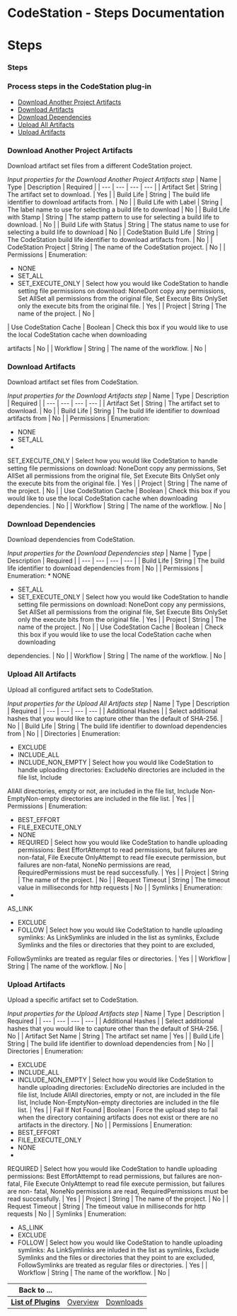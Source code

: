 
CodeStation - Steps Documentation
=================================

# Steps




### Steps




 



### Process steps in the CodeStation plug-in


* [Download Another Project 
Artifacts](#download_another_project_artifacts)
* [Download Artifacts](#download_artifacts)
* [Download 
Dependencies](#download_dependencies)
* [Upload All Artifacts](#upload_all_artifacts)
* [Upload 
Artifacts](#upload_artifacts)




### Download Another Project Artifacts


Download artifact set files from a different 
CodeStation project.




*Input properties for the Download Another Project Artifacts step*  | Name | Type | Description
 | Required |
| --- | --- | --- | --- |
| Artifact Set | String | The artifact set to download. | Yes |
| Build Life | 
String | The build life identifier to download artifacts from. | No |
| Build Life with Label | String | The label name 
to use for selecting a build life to download | No |
| Build Life with Stamp | String | The stamp pattern to use for 
selecting a build life to download. | No |
| Build Life with Status | String | The status name to use for selecting a 
build life to download | No |
| CodeStation Build Life | String | The CodeStation build life identifier to download 
artifacts from. | No |
| CodeStation Project | String | The name of the CodeStation project. | No |
| Permissions | 
Enumeration:
* NONE
* SET\_ALL
* SET\_EXECUTE\_ONLY
 | Select how you would like CodeStation to handle setting file 
permissions on download:
NoneDont copy any permissions, Set AllSet all permissions
from the original file, Set Execute 
Bits OnlySet only the
execute bits from the original file. | Yes |
| Project | String | The name of the project. | No |

| Use CodeStation Cache | Boolean | Check this box if you would like to use the local CodeStation cache when downloading

artifacts | No |
| Workflow | String | The name of the workflow. | No |


### Download Artifacts


Download artifact 
set files from CodeStation.




*Input properties for the Download Artifacts step*  | Name | Type | Description | 
Required |
| --- | --- | --- | --- |
| Artifact Set | String | The artifact set to download. | No |
| Build Life | 
String | The build life identifier to download artifacts from | No |
| Permissions | Enumeration:
* NONE
* SET\_ALL
* 
SET\_EXECUTE\_ONLY
 | Select how you would like CodeStation to handle setting file permissions on download:
NoneDont 
copy any permissions, Set AllSet all permissions
from the original file, Set Execute Bits OnlySet only the
execute bits 
from the original file. | Yes |
| Project | String | The name of the project. | No |
| Use CodeStation Cache | Boolean |
 Check this box if you would like to use the local CodeStation cache when downloading
dependencies. | No |
| Workflow | 
String | The name of the workflow. | No |


### Download Dependencies


Download dependencies from CodeStation.





*Input properties for the Download Dependencies step*  | Name | Type | Description | Required |
| --- | --- | --- | --- 
|
| Build Life | String | The build life identifier to download dependencies from | No |
| Permissions | Enumeration:
* 
NONE
* SET\_ALL
* SET\_EXECUTE\_ONLY
 | Select how you would like CodeStation to handle setting file permissions on 
download:
NoneDont copy any permissions, Set AllSet all permissions
from the original file, Set Execute Bits OnlySet 
only the
execute bits from the original file. | Yes |
| Project | String | The name of the project. | No |
| Use 
CodeStation Cache | Boolean | Check this box if you would like to use the local CodeStation cache when downloading

dependencies. | No |
| Workflow | String | The name of the workflow. | No |


### Upload All Artifacts


Upload all 
configured artifact sets to CodeStation.




*Input properties for the Upload All Artifacts step*  | Name | Type | 
Description | Required |
| --- | --- | --- | --- |
| Additional Hashes |  | Select additional hashes that you would like
 to capture other than the default of
SHA-256. | No |
| Build Life | String | The build life identifier to download 
dependencies from | No |
| Directories | Enumeration:
* EXCLUDE
* INCLUDE\_ALL
* INCLUDE\_NON\_EMPTY
 | Select how you 
would like CodeStation to handle uploading directories:
ExcludeNo directories are included in the file list, Include

AllAll directories, empty or not, are included in the file list,
Include Non-EmptyNon-empty directories are included in 
the file list. | Yes |
| Permissions | Enumeration:
* BEST\_EFFORT
* FILE\_EXECUTE\_ONLY
* NONE
* REQUIRED
 | Select how
 you would like CodeStation to handle uploading permissions:
Best EffortAttempt to read permissions, but failures are 
non-fatal,
File Execute OnlyAttempt to read file execute permission, but failures are non-fatal,
NoneNo permissions are 
read, RequiredPermissions must be
read successfully. | Yes |
| Project | String | The name of the project. | No |
| 
Request Timeout | String | The timeout value in milliseconds for http requests | No |
| Symlinks | Enumeration:
* 
AS\_LINK
* EXCLUDE
* FOLLOW
 | Select how you would like CodeStation to handle uploading symlinks:
As LinkSymlinks are 
inluded in the list as symlinks, Exclude
 Symlinks and the files or directories that they point to are excluded,

FollowSymlinks are treated as regular files or directories. | Yes |
| Workflow | String | The name of the workflow. | No
 |


### Upload Artifacts


Upload a specific artifact set to CodeStation.




*Input properties for the Upload 
Artifacts step*  | Name | Type | Description | Required |
| --- | --- | --- | --- |
| Additional Hashes |  | Select 
additional hashes that you would like to capture other than the default of
SHA-256. | No |
| Artifact Set Name | String 
| The artifact set name | Yes |
| Build Life | String | The build life identifier to download dependencies from | No |
|
 Directories | Enumeration:
* EXCLUDE
* INCLUDE\_ALL
* INCLUDE\_NON\_EMPTY
 | Select how you would like CodeStation to 
handle uploading directories:
ExcludeNo directories are included in the file list, Include
AllAll directories, empty or 
not, are included in the file list,
Include Non-EmptyNon-empty directories are included in the file list. | Yes |
| Fail
 If Not Found | Boolean | Force the upload step to fail when the directory containing artifacts does
not exist or there 
are no artifacts in the directory. | No |
| Permissions | Enumeration:
* BEST\_EFFORT
* FILE\_EXECUTE\_ONLY
* NONE
* 
REQUIRED
 | Select how you would like CodeStation to handle uploading permissions:
Best EffortAttempt to read 
permissions, but failures are non-fatal,
File Execute OnlyAttempt to read file execute permission, but failures are non-
fatal,
NoneNo permissions are read, RequiredPermissions must be
read successfully. | Yes |
| Project | String | The name
 of the project. | No |
| Request Timeout | String | The timeout value in milliseconds for http requests | No |
| 
Symlinks | Enumeration:
* AS\_LINK
* EXCLUDE
* FOLLOW
 | Select how you would like CodeStation to handle uploading 
symlinks:
As LinkSymlinks are inluded in the list as symlinks, Exclude
 Symlinks and the files or directories that they 
point to are excluded,
FollowSymlinks are treated as regular files or directories. | Yes |
| Workflow | String | The 
name of the workflow. | No |





|Back to ...|||
| :---: | :---: | :---: |
|[**List of Plugins**](../../index.md)|[Overview](./overview.md)|[Downloads](./downloads.md)|
